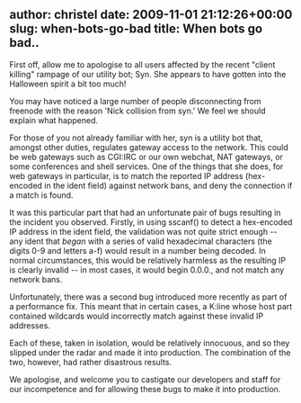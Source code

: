 author: christel
date: 2009-11-01 21:12:26+00:00
slug: when-bots-go-bad
title: When bots go bad..
---

First off, allow me to apologise to all users affected by the recent "client  killing" rampage of our utility bot; Syn. She appears to have gotten into the  Halloween spirit a bit too much!

You may have noticed a large number of people disconnecting from freenode with the reason 'Nick collision from syn.' We feel we should explain what happened.

For those of you not already familiar with her, syn is a utility bot that, amongst other duties, regulates gateway access to the network. This could be web gateways such as CGI:IRC or our own webchat, NAT gateways, or some conferences and shell services. One of the things that she does, for web gateways in particular, is to match the reported IP address (hex-encoded in the ident field) against network bans, and deny the connection if a match is found.

It was this particular part that had an unfortunate pair of bugs resulting in the incident you observed. Firstly, in using sscanf() to detect a hex-encoded IP address in the ident field, the validation was not quite strict enough -- any ident that *began* with a series of valid hexadecimal characters (the digits 0-9 and letters a-f) would result in a number being decoded. In normal circumstances, this would be relatively harmless as the resulting IP is clearly invalid -- in most cases, it would begin 0.0.0., and not match any network bans.

Unfortunately, there was a second bug introduced more recently as part of a performance fix. This meant that in certain cases, a K:line whose host part contained wildcards would incorrectly match against these invalid IP addresses.

Each of these, taken in isolation, would be relatively innocuous, and so they slipped under the radar and made it into production. The combination of the two, however, had rather disastrous results.

We apologise, and welcome you to castigate our developers and staff for our  incompetence and for allowing these bugs to make it into production.
